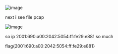 ![image](https://user-images.githubusercontent.com/65381453/137935779-aae088a1-c8f9-4f73-b744-e14b04cac96a.png)

next i see file pcap

![image](https://user-images.githubusercontent.com/65381453/138093473-3b2cf6db-9e42-4582-b2af-bf1201016b7e.png)

so ip 2001:690:a00:2042:5054:ff:fe29:e881 so much


flag{2001:690:a00:2042:5054:ff:fe29:e881}
